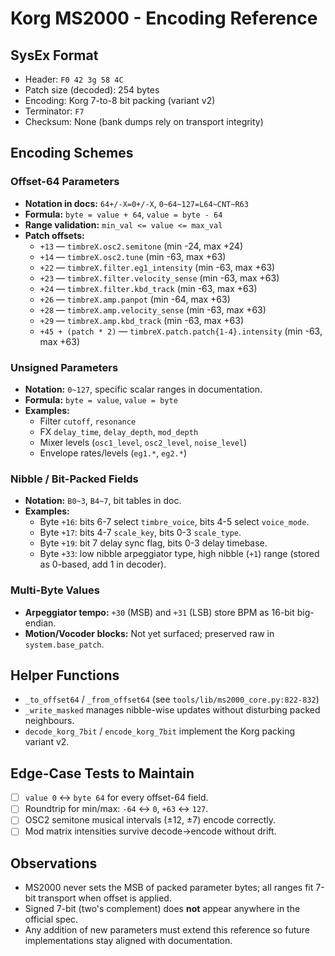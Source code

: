 # Korg MS2000 - Encoding Reference

## SysEx Format
- Header: `F0 42 3g 58 4C`
- Patch size (decoded): 254 bytes
- Encoding: Korg 7-to-8 bit packing (variant v2)
- Terminator: `F7`
- Checksum: None (bank dumps rely on transport integrity)

## Encoding Schemes

### Offset-64 Parameters
- **Notation in docs:** `64+/-X=0+/-X`, `0~64~127=L64~CNT~R63`
- **Formula:** `byte = value + 64`, `value = byte - 64`
- **Range validation:** `min_val <= value <= max_val`
- **Patch offsets:**
  - `+13` — `timbreX.osc2.semitone` (min -24, max +24)
  - `+14` — `timbreX.osc2.tune` (min -63, max +63)
  - `+22` — `timbreX.filter.eg1_intensity` (min -63, max +63)
  - `+23` — `timbreX.filter.velocity_sense` (min -63, max +63)
  - `+24` — `timbreX.filter.kbd_track` (min -63, max +63)
  - `+26` — `timbreX.amp.panpot` (min -64, max +63)
  - `+28` — `timbreX.amp.velocity_sense` (min -63, max +63)
  - `+29` — `timbreX.amp.kbd_track` (min -63, max +63)
  - `+45 + (patch * 2)` — `timbreX.patch.patch{1-4}.intensity` (min -63, max +63)

### Unsigned Parameters
- **Notation:** `0~127`, specific scalar ranges in documentation.
- **Formula:** `byte = value`, `value = byte`
- **Examples:**
  - Filter `cutoff`, `resonance`
  - FX `delay_time`, `delay_depth`, `mod_depth`
  - Mixer levels (`osc1_level`, `osc2_level`, `noise_level`)
  - Envelope rates/levels (`eg1.*`, `eg2.*`)

### Nibble / Bit-Packed Fields
- **Notation:** `B0~3`, `B4~7`, bit tables in doc.
- **Examples:**
  - Byte `+16`: bits 6-7 select `timbre_voice`, bits 4-5 select `voice_mode`.
  - Byte `+17`: bits 4-7 `scale_key`, bits 0-3 `scale_type`.
  - Byte `+19`: bit 7 delay sync flag, bits 0-3 delay timebase.
  - Byte `+33`: low nibble arpeggiator type, high nibble (`+1`) range (stored as 0-based, add 1 in decoder).

### Multi-Byte Values
- **Arpeggiator tempo:** `+30` (MSB) and `+31` (LSB) store BPM as 16-bit big-endian.
- **Motion/Vocoder blocks:** Not yet surfaced; preserved raw in `system.base_patch`.

## Helper Functions
- `_to_offset64` / `_from_offset64` (see `tools/lib/ms2000_core.py:822-832`)
- `_write_masked` manages nibble-wise updates without disturbing packed neighbours.
- `decode_korg_7bit` / `encode_korg_7bit` implement the Korg packing variant v2.

## Edge-Case Tests to Maintain
- [ ] `value 0` ↔ `byte 64` for every offset-64 field.
- [ ] Roundtrip for min/max: `-64` ↔ `0`, `+63` ↔ `127`.
- [ ] OSC2 semitone musical intervals (±12, ±7) encode correctly.
- [ ] Mod matrix intensities survive decode→encode without drift.

## Observations
- MS2000 never sets the MSB of packed parameter bytes; all ranges fit 7-bit transport when offset is applied.
- Signed 7-bit (two's complement) does **not** appear anywhere in the official spec.
- Any addition of new parameters must extend this reference so future implementations stay aligned with documentation.
